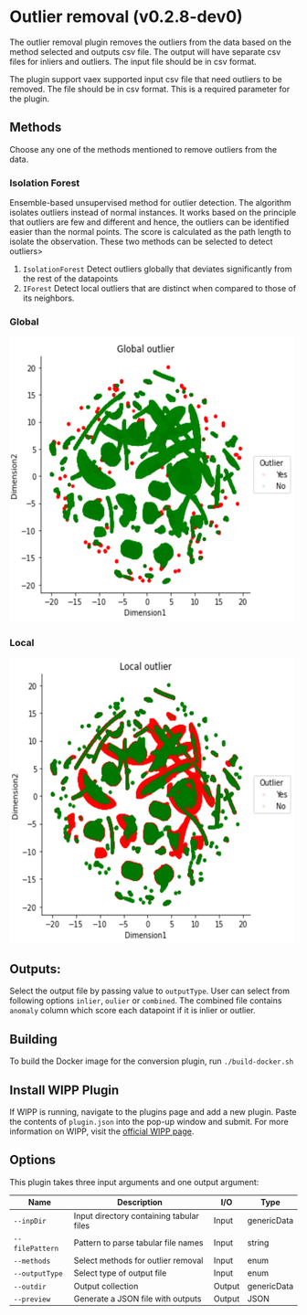 ﻿# Outlier removal (v0.2.8-dev0)

The outlier removal plugin removes the outliers from the data based on the method selected and outputs csv file. The output will have separate csv files for inliers and outliers. The input file should be in csv format.

The plugin support vaex supported input csv file that need outliers to be removed. The file should be in csv format. This is a required parameter for the plugin.

## Methods

Choose any one of the methods mentioned to remove outliers from the data.

### Isolation Forest

Ensemble-based unsupervised method for outlier detection. The algorithm isolates outliers instead of normal instances. It works based on the principle that outliers are few and different and hence, the outliers can be identified easier than the normal points. The score is calculated as the path length to isolate the observation. These two methods can be selected to detect outliers>

1. `IsolationForest` Detect outliers globally that deviates significantly from the rest of the datapoints
2. `IForest` Detect local outliers that are distinct when compared to those of its neighbors.


### Global

<img src="images/Global.PNG" width="500" height="500">

### Local

<img src="images/Local.PNG" width="500" height="500">

## Outputs:

Select the output file by passing value to `outputType`. User can select from following options `inlier`, `oulier` or `combined`. The combined file contains `anomaly` column which score each datapoint if it is inlier or outlier.

## Building

To build the Docker image for the conversion plugin, run
`./build-docker.sh`

## Install WIPP Plugin

If WIPP is running, navigate to the plugins page and add a new plugin. Paste the contents of `plugin.json` into the pop-up window and submit.
For more information on WIPP, visit the [official WIPP page](https://isg.nist.gov/deepzoomweb/software/wipp).

## Options

This plugin takes three input arguments and one output argument:

| Name        | Description                           | I/O    | Type          |
| ----------- | ------------------------------------- | ------ | ------------- |
| `--inpDir`  | Input directory containing tabular files | Input  | genericData   |
| `--filePattern`  | Pattern to parse tabular file names                  | Input  | string   |
| `--methods` | Select methods for outlier removal    | Input  | enum          |
| `--outputType`   | Select type of output file | Input  | enum          |
| `--outdir`  | Output collection                     | Output | genericData   |
| `--preview`        | Generate a JSON file with outputs                                  | Output | JSON          |
